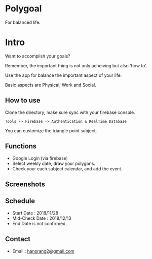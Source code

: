 # Polygoal
For balanced life.

# Intro
Want to accomplish your goals?

Remember, the important thing is not only acheiving but also 'how to'.

Use the app for balance the important aspect of your life.

Basic aspects are Physical, Work and Social.


## How to use
Clone the directory, make sure sync with your firebase console.

`Tools -> Firebase -> Authentication & RealTime Database`

You can customize the triangle point subject. 

## Functions
- Google Login (via firebase)
- Select weekly date, draw your polygons.
- Check your each subject calendar, and add the event.

## Screenshots
<div>

</div>

## Schedule
- Start Date : 2018/11/28
- Mid-Check Date : 2018/12/13
- End Date is not confirmed.

## Contact
- Email : hanorang2@gmail.com
